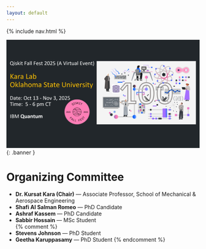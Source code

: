 ```yaml
---
layout: default
---
```


<link rel="stylesheet" href="assets/style.css">

{% include nav.html %}

![Qiskit Fall Fest 2025 Banner](assets/img/banner.jpg){: .banner }

# Organizing Committee

- **Dr. Kursat Kara (Chair)** — Associate Professor, School of Mechanical & Aerospace Engineering  
- **Shafi Al Salman Romeo** — PhD Candidate  
- **Ashraf Kassem** — PhD Candidate  
- **Sabbir Hossain** — MSc Student  
{% comment %}
- **Stevens Johnson** — PhD Student  
- **Geetha Karuppasamy** — PhD Student
{% endcomment %}
